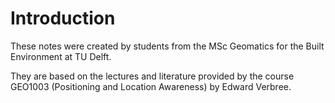 # Introduction

These notes were created by students from the MSc Geomatics for the Built Environment at TU Delft.

They are based on the lectures and literature provided by the course GEO1003 (Positioning and Location Awareness) by Edward Verbree.

